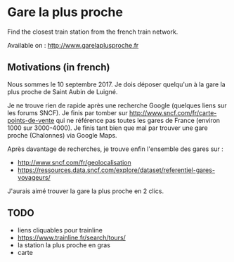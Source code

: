 # Gare la plus proche

Find the closest train station from the french train network.

Available on : http://www.garelaplusproche.fr

## Motivations (in french)

Nous sommes le 10 septembre 2017. Je dois déposer quelqu'un à la gare la plus proche de Saint Aubin de Luigné.

Je ne trouve rien de rapide après une recherche Google (quelques liens sur les forums SNCF). Je finis par tomber sur http://www.sncf.com/fr/carte-points-de-vente qui ne référence pas toutes les gares de France (environ 1000 sur 3000-4000). Je finis tant bien que mal par trouver une gare proche (Chalonnes) via Google Maps.

Après davantage de recherches, je trouve enfin l'ensemble des gares sur :
- http://www.sncf.com/fr/geolocalisation
- https://ressources.data.sncf.com/explore/dataset/referentiel-gares-voyageurs/

J'aurais aimé trouver la gare la plus proche en 2 clics.

## TODO

- liens cliquables pour trainline
- https://www.trainline.fr/search/tours/
- la station la plus proche en gras
- carte
